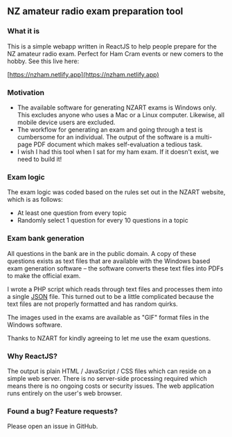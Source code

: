 ## NZ amateur radio exam preparation tool

### What it is

This is a simple webapp written in ReactJS to help people prepare for the NZ amateur radio exam. Perfect for Ham Cram events or new comers to the hobby. See this live here:

[https://nzham.netlify.app](https://nzham.netlify.app)

### Motivation

- The available software for generating NZART exams is Windows only. This excludes anyone who uses a Mac or a Linux computer. Likewise, all mobile device users are excluded.
- The workflow for generating an exam and going through a test is cumbersome for an individual. The output of the software is a multi-page PDF document which makes self-evaluation a tedious task.
- I wish I had this tool when I sat for my ham exam. If it doesn't exist, we need to build it!

### Exam logic

The exam logic was coded based on the rules set out in the NZART website, which is as follows:

- At least one question from every topic
- Randomly select 1 question for every 10 questions in a topic

### Exam bank generation

All questions in the bank are in the public domain. A copy of these questions exists as text files that are available with the Windows based exam generation software – the software converts these text files into PDFs to make the official exam.

I wrote a PHP script which reads through text files and processes them into a single [JSON](src/nzart.json) file. This turned out to be a little complicated because the text files are not properly formatted and has random quirks.

The images used in the exams are available as "GIF" format files in the Windows software.

Thanks to NZART for kindly agreeing to let me use the exam questions.

### Why ReactJS?

The output is plain HTML / JavaScript / CSS files which can reside on a simple web server. There is no server-side processing required which means there is no ongoing costs or security issues. The web application runs entirely on the user's web browser.

### Found a bug? Feature requests?

Please open an issue in GitHub.

